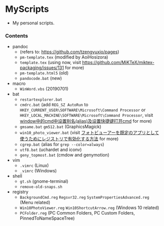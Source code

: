 # MyScripts

+ My personal scripts.

### Contents

+ pandoc
    + (refers to: https://github.com/tzengyuxio/pages)
    + `pm-template.tex` (modified by AoiHosizora)
    + `template.tex` (using now, visit https://github.com/MiKTeX/miktex-packaging/issues/131 for more)
    + `pm-template.html5` (old)
    + `pandocode.bat` (new)
+ macro
    + `WinWord.vbs` (20190701)
+ bat
    + `restartexplorer.bat`
    + `cmdrc.bat` (add `REG_SZ AutoRun` to `HKEY_CURRENT_USER\SOFTWARE\Microsoft\Command Processor` or `HKEY_LOCAL_MACHINE\SOFTWARE\Microsoft\Command Processor`, visit [window中的cmd中设置别名(alias)及设置快捷键打开cmd](https://blog.csdn.net/yiranzhiliposui/article/details/83116819) for more)
    + `gmsame.bat` `gm512.bat` (GraphicsMagick)
    + `win10_photo_viewer.bat` (visit [フォトビューアーを既定のアプリとして使うためにレジストリで有効化する方法](https://qwerty.work/blog/2020/04/windows10-photoviewer-enable.php) for more)
    + `cgrep.bat` (alias for `grep --color=always`)
    + `utf8.bat` (uchardet and iconv)
    + `geny_topmost.bat` (cmdow and genymotion)
+ vim
    + `.vimrc` (Linux)
    + `_vimrc` (Windows)
+ shell
    + `gt.sh` (gnome-terminal)
    + `remove-old-snaps.sh`
+ registry
    + `BackgroundCmd.reg` `Regsvr32.reg` `SystemPropertiesAdvanced.reg` (Menu related)
    + `Win10PhotoViewer.reg` `Win10ShortcutArrow.reg` (Windows 10 related)
    + `PCFolder.reg` (PC Common Folders, PC Custom Folders, PinnedToNameSpaceTree)
